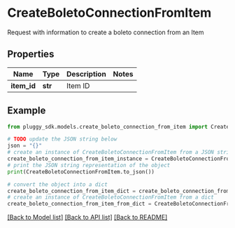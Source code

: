 # CreateBoletoConnectionFromItem

Request with information to create a boleto connection from an Item

## Properties

Name | Type | Description | Notes
------------ | ------------- | ------------- | -------------
**item_id** | **str** | Item ID | 

## Example

```python
from pluggy_sdk.models.create_boleto_connection_from_item import CreateBoletoConnectionFromItem

# TODO update the JSON string below
json = "{}"
# create an instance of CreateBoletoConnectionFromItem from a JSON string
create_boleto_connection_from_item_instance = CreateBoletoConnectionFromItem.from_json(json)
# print the JSON string representation of the object
print(CreateBoletoConnectionFromItem.to_json())

# convert the object into a dict
create_boleto_connection_from_item_dict = create_boleto_connection_from_item_instance.to_dict()
# create an instance of CreateBoletoConnectionFromItem from a dict
create_boleto_connection_from_item_from_dict = CreateBoletoConnectionFromItem.from_dict(create_boleto_connection_from_item_dict)
```
[[Back to Model list]](../README.md#documentation-for-models) [[Back to API list]](../README.md#documentation-for-api-endpoints) [[Back to README]](../README.md)


